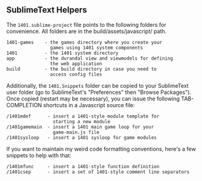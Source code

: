 ## SublimeText Helpers

The `1401.sublime-project` file points to the following folders for convenience. All folders are in the build/assets/javascript/ path.
~~~
1401-games    - the games directory where you create your 
                games using 1401 system components
1401          - the 1401 system directory
app           - the durandal view and viewmodels for defining 
                the web application
build         - the build directory in case you need to 
                access config files
~~~

Additionally, the `1401.Snippets` folder can be copied to your SublimeText user folder (go to SublimeText's "Preferences" then "Browse Packages"). Once copied (restart may be necessary), you can issue the following TAB-COMPLETION shortcuts in a Javascript source file:
~~~
/1401mdef      - insert a 1401-style module template for 
                 starting a new module
/1401gamemain  - insert a 1401 main game loop for your 
                 game-main.js file
/1401sysloop   - insert a 1401 sysloop for game modules
~~~

If you want to maintain my weird code formatting conventions, here's a few snippets to help with that:
~~~
/1401mfunc     - insert a 1401-style function definition
/1401csep      - insert a set of 1401-style comment line separators
~~~